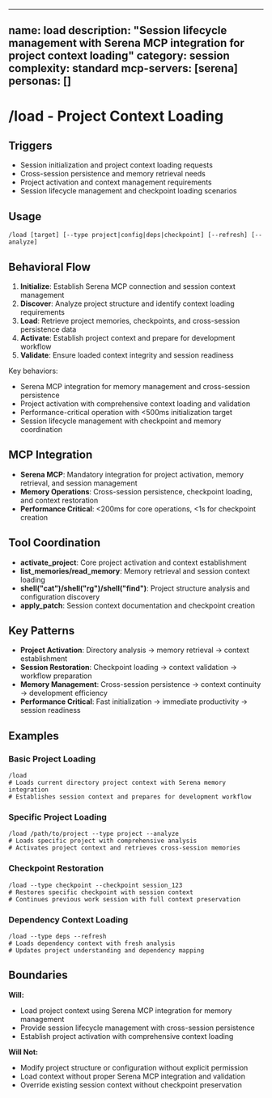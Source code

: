 ______________________________________________________________________

## name: load description: "Session lifecycle management with Serena MCP integration for project context loading" category: session complexity: standard mcp-servers: [serena] personas: []

# /load - Project Context Loading

## Triggers

- Session initialization and project context loading requests
- Cross-session persistence and memory retrieval needs
- Project activation and context management requirements
- Session lifecycle management and checkpoint loading scenarios

## Usage

```
/load [target] [--type project|config|deps|checkpoint] [--refresh] [--analyze]
```

## Behavioral Flow

1. **Initialize**: Establish Serena MCP connection and session context management
2. **Discover**: Analyze project structure and identify context loading requirements
3. **Load**: Retrieve project memories, checkpoints, and cross-session persistence data
4. **Activate**: Establish project context and prepare for development workflow
5. **Validate**: Ensure loaded context integrity and session readiness

Key behaviors:

- Serena MCP integration for memory management and cross-session persistence
- Project activation with comprehensive context loading and validation
- Performance-critical operation with \<500ms initialization target
- Session lifecycle management with checkpoint and memory coordination

## MCP Integration

- **Serena MCP**: Mandatory integration for project activation, memory retrieval, and session management
- **Memory Operations**: Cross-session persistence, checkpoint loading, and context restoration
- **Performance Critical**: \<200ms for core operations, \<1s for checkpoint creation

## Tool Coordination

- **activate_project**: Core project activation and context establishment
- **list_memories/read_memory**: Memory retrieval and session context loading
- **shell("cat")/shell("rg")/shell("find")**: Project structure analysis and configuration discovery
- **apply_patch**: Session context documentation and checkpoint creation

## Key Patterns

- **Project Activation**: Directory analysis → memory retrieval → context establishment
- **Session Restoration**: Checkpoint loading → context validation → workflow preparation
- **Memory Management**: Cross-session persistence → context continuity → development efficiency
- **Performance Critical**: Fast initialization → immediate productivity → session readiness

## Examples

### Basic Project Loading

```
/load
# Loads current directory project context with Serena memory integration
# Establishes session context and prepares for development workflow
```

### Specific Project Loading

```
/load /path/to/project --type project --analyze
# Loads specific project with comprehensive analysis
# Activates project context and retrieves cross-session memories
```

### Checkpoint Restoration

```
/load --type checkpoint --checkpoint session_123
# Restores specific checkpoint with session context
# Continues previous work session with full context preservation
```

### Dependency Context Loading

```
/load --type deps --refresh
# Loads dependency context with fresh analysis
# Updates project understanding and dependency mapping
```

## Boundaries

**Will:**

- Load project context using Serena MCP integration for memory management
- Provide session lifecycle management with cross-session persistence
- Establish project activation with comprehensive context loading

**Will Not:**

- Modify project structure or configuration without explicit permission
- Load context without proper Serena MCP integration and validation
- Override existing session context without checkpoint preservation
